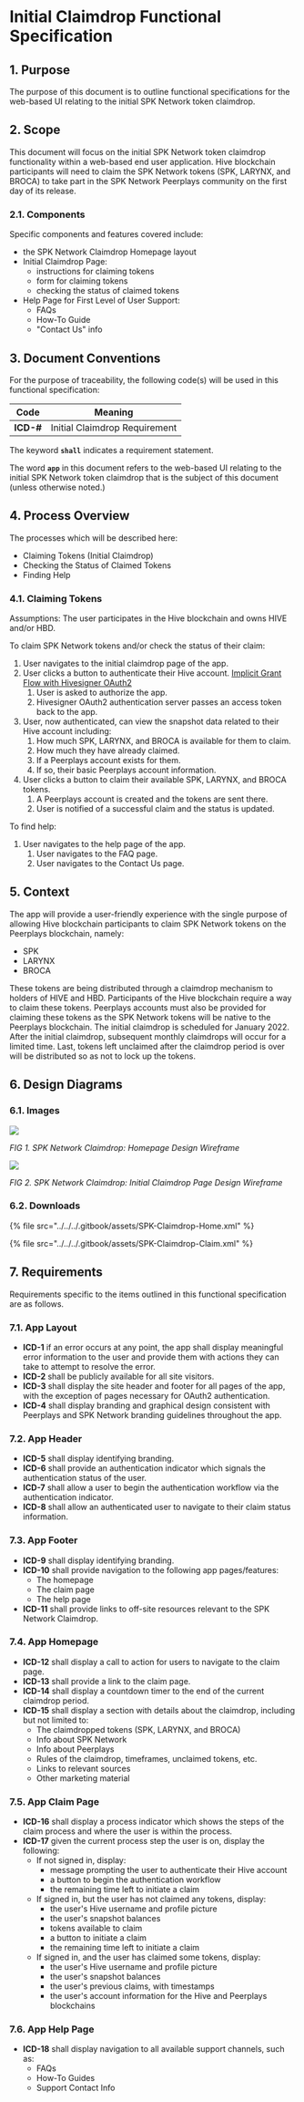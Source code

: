 # Initial Claimdrop Functional Specification

## 1. Purpose

The purpose of this document is to outline functional specifications for the web-based UI relating to the initial SPK Network token claimdrop.

## 2. Scope

This document will focus on the initial SPK Network token claimdrop functionality within a web-based end user application. Hive blockchain participants will need to claim the SPK Network tokens (SPK, LARYNX, and BROCA) to take part in the SPK Network Peerplays community on the first day of its release.

### 2.1. Components

Specific components and features covered include:

* the SPK Network Claimdrop Homepage layout
* Initial Claimdrop Page:
  * instructions for claiming tokens
  * form for claiming tokens
  * checking the status of claimed tokens
* Help Page for First Level of User Support:
  * FAQs
  * How-To Guide
  * "Contact Us" info

## 3. Document Conventions

For the purpose of traceability, the following code(s) will be used in this functional specification:

| Code      | Meaning                       |
| --------- | ----------------------------- |
| **ICD-#** | Initial Claimdrop Requirement |

The keyword **`shall`** indicates a requirement statement.

The word **`app`** in this document refers to the web-based UI relating to the initial SPK Network token claimdrop that is the subject of this document (unless otherwise noted.)

## 4. Process Overview

The processes which will be described here:

* Claiming Tokens (Initial Claimdrop)
* Checking the Status of Claimed Tokens
* Finding Help

### 4.1. Claiming Tokens

Assumptions: The user participates in the Hive blockchain and owns HIVE and/or HBD.

To claim SPK Network tokens and/or check the status of their claim:

1. User navigates to the initial claimdrop page of the app.
2. User clicks a button to authenticate their Hive account. [Implicit Grant Flow with Hivesigner OAuth2](https://docs.hivesigner.com/h/guides/get-started/hivesigner-oauth2#implicit-grant-flow)
   1. User is asked to authorize the app.
   2. Hivesigner OAuth2 authentication server passes an access token back to the app.
3. User, now authenticated, can view the snapshot data related to their Hive account including:
   1. How much SPK, LARYNX, and BROCA is available for them to claim.
   2. How much they have already claimed.
   3. If a Peerplays account exists for them.
   4. If so, their basic Peerplays account information.
4. User clicks a button to claim their available SPK, LARYNX, and BROCA tokens.
   1. A Peerplays account is created and the tokens are sent there.
   2. User is notified of a successful claim and the status is updated.

To find help:

1. User navigates to the help page of the app.
   1. User navigates to the FAQ page.
   2. User navigates to the Contact Us page.

## 5. Context

The app will provide a user-friendly experience with the single purpose of allowing Hive blockchain participants to claim SPK Network tokens on the Peerplays blockchain, namely:

* SPK
* LARYNX
* BROCA

These tokens are being distributed through a claimdrop mechanism to holders of HIVE and HBD. Participants of the Hive blockchain require a way to claim these tokens. Peerplays accounts must also be provided for claiming these tokens as the SPK Network tokens will be native to the Peerplays blockchain. The initial claimdrop is scheduled for January 2022. After the initial claimdrop, subsequent monthly claimdrops will occur for a limited time. Last, tokens left unclaimed after the claimdrop period is over will be distributed so as not to lock up the tokens.

## 6. Design Diagrams

### 6.1. Images

![](../../../.gitbook/assets/SPK-Claimdrop-Home.png)

&#x20;_FIG 1. SPK Network Claimdrop: Homepage Design Wireframe_

![](../../../.gitbook/assets/SPK-Claimdrop-Claim.png)

&#x20;_FIG 2. SPK Network Claimdrop: Initial Claimdrop Page Design Wireframe_

### 6.2. Downloads

{% file src="../../../.gitbook/assets/SPK-Claimdrop-Home.xml" %}

{% file src="../../../.gitbook/assets/SPK-Claimdrop-Claim.xml" %}

## 7. Requirements

Requirements specific to the items outlined in this functional specification are as follows.

### 7.1. App Layout

* **ICD-1** if an error occurs at any point, the app shall display meaningful error information to the user and provide them with actions they can take to attempt to resolve the error.
* **ICD-2** shall be publicly available for all site visitors.
* **ICD-3** shall display the site header and footer for all pages of the app, with the exception of pages necessary for OAuth2 authentication.
* **ICD-4** shall display branding and graphical design consistent with Peerplays and SPK Network branding guidelines throughout the app.

### 7.2. App Header

* **ICD-5** shall display identifying branding.
* **ICD-6** shall provide an authentication indicator which signals the authentication status of the user.
* **ICD-7** shall allow a user to begin the authentication workflow via the authentication indicator.
* **ICD-8** shall allow an authenticated user to navigate to their claim status information.

### 7.3. App Footer

* **ICD-9** shall display identifying branding.
* **ICD-10** shall provide navigation to the following app pages/features:
  * The homepage
  * The claim page
  * The help page
* **ICD-11** shall provide links to off-site resources relevant to the SPK Network Claimdrop.

### 7.4. App Homepage

* **ICD-12** shall display a call to action for users to navigate to the claim page.
* **ICD-13** shall provide a link to the claim page.
* **ICD-14** shall display a countdown timer to the end of the current claimdrop period.
* **ICD-15** shall display a section with details about the claimdrop, including but not limited to:
  * The claimdropped tokens (SPK, LARYNX, and BROCA)
  * Info about SPK Network
  * Info about Peerplays
  * Rules of the claimdrop, timeframes, unclaimed tokens, etc.
  * Links to relevant sources
  * Other marketing material

### 7.5. App Claim Page

* **ICD-16** shall display a process indicator which shows the steps of the claim process and where the user is within the process.
* **ICD-17** given the current process step the user is on, display the following:
  * If not signed in, display:
    * message prompting the user to authenticate their Hive account
    * a button to begin the authentication workflow
    * the remaining time left to initiate a claim
  * If signed in, but the user has not claimed any tokens, display:
    * the user's Hive username and profile picture
    * the user's snapshot balances
    * tokens available to claim
    * a button to initiate a claim
    * the remaining time left to initiate a claim
  * If signed in, and the user has claimed some tokens, display:
    * the user's Hive username and profile picture
    * the user's snapshot balances
    * the user's previous claims, with timestamps
    * the user's account information for the Hive and Peerplays blockchains

### 7.6. App Help Page

* **ICD-18** shall display navigation to all available support channels, such as:
  * FAQs
  * How-To Guides
  * Support Contact Info
